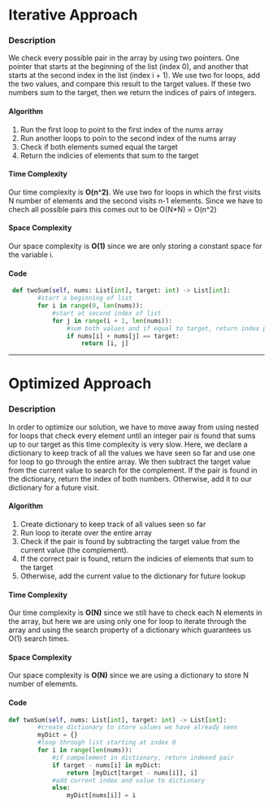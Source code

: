 # Iterative Approach
### Description
We check every possible pair in the array by using two pointers. One pointer that starts at the beginning of the list (index 0), and another that starts at the second index in the list (index i + 1). We use two for loops, add the two values, and compare this result to the target values. If these two numbers sum to the target, then we return the indices of pairs of integers.

#### Algorithm
1. Run the first loop to point to the first index of the nums array
2. Run another loops to poin to the second index of the nums array
3. Check if both elements sumed equal the target
4. Return the indicies of elements that sum to the target

#### Time Complexity
Our time complexity is **O(n^2)**. We use two for loops in which the first visits N number of elements and the second visits n-1 elements. Since we have to chech all possible pairs this comes out to be O(N*N) = O(n^2)

#### Space Complexity
Our space complexity is **O(1)** since we are only storing a constant space for the variable i.

#### Code
```python
 def twoSum(self, nums: List[int], target: int) -> List[int]:
        #start a beginning of list
        for i in range(0, len(nums)):
            #start at second index of list
            for j in range(i + 1, len(nums)):
                #sum both values and if equal to target, return index pair
                if nums[i] + nums[j] == target:
                    return [i, j]
```

---

# Optimized Approach
### Description
In order to optimize our solution, we have to move away from using nested for loops that check every element until an integer pair is found that sums up to our target as this time complexity is very slow. Here, we declare a dictionary to keep track of all the values we have seen so far and use one for loop to go through the entire array. We then subtract the target value from the current value to search for the complement. If the pair is found in the dictionary, return the index of both numbers. Otherwise, add it to our dictionary for a future visit. 

#### Algorithm
1. Create dictionary to keep track of all values seen so far
2. Run loop to iterate over the entire array
3. Check if the pair is found by subtracting the target value from the current value (the complement).
4. If the correct pair is found, return the indicies of elements that sum to the target
5. Otherwise, add the current value to the dictionary for future lookup

#### Time Complexity
Our time complexity is **O(N)** since we still have to check each N elements in the array, but here we are using only one for loop to iterate through the array and using the search property of a dictionary which guarantees us O(1) search times. 

#### Space Complexity
Our space complexity is **O(N)** since we are using a dictionary to store N number of elements.

#### Code
```python
def twoSum(self, nums: List[int], target: int) -> List[int]:
        #create dictionary to store values we have already seen
        myDict = {}
        #loop through list starting at index 0
        for i in range(len(nums)):
            #if compelement in dictionary, return indexed pair
            if target - nums[i] in myDict:
                return [myDict[target - nums[i]], i]
            #add current index and value to dictionary
            else:
                myDict[nums[i]] = i
```
